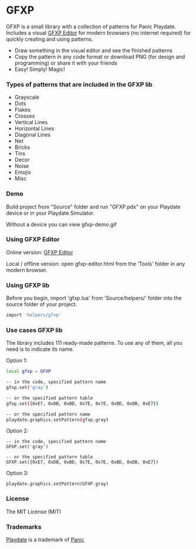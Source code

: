 # GFXP

GFXP is a small library with a collection of patterns for Panic Playdate. Includes a visual [GFXP Editor](http://www.ivansergeev.com/gfxp/) for modern browsers (no internet required) for quickly creating and using patterns.

- Draw something in the visual editor and see the finished patterns
- Copy the pattern in any code format or download PNG (for design and programming) or share it with your friends
- Easy! Simply! Magic!


### Types of patterns that are included in the GFXP lib
- Grayscale
- Dots
- Flakes
- Crosses
- Vertical Lines
- Horizontal Lines
- Diagonal Lines
- Net
- Bricks
- Tins
- Decor
- Noise
- Emojis
- Misc


### Demo

Build project from "Source" folder and run "GFXP.pdx" on your Playdate device or in your Playdate Simulator.

Without a device you can view gfxp-demo.gif


### Using GFXP Editor

Online version: [GFXP Editor](http://www.ivansergeev.com/gfxp/)

Local / offline version: open gfxp-editor.html from the 'Tools' folder in any modern browser.


### Using GFXP lib

Before you begin, import 'gfxp.lua' from 'Source/helpers/' folder into the source folder of your project.

```sh
import 'helpers/gfxp'
```


### Use cases GFXP lib

The library includes 111 ready-made patterns. To use any of them, all you need is to indicate its name.

Option 1:

```sh
local gfxp = GFXP

-- in the code, specified pattern name
gfxp.set('gray')

-- or the specified pattern table
gfxp.set({0xE7, 0xDB, 0xBD, 0x7E, 0x7E, 0xBD, 0xDB, 0xE7})

-- or the specified pattern name
playdate.graphics.setPattern(gfxp.gray)
```

Option 2:

```
-- in the code, specified pattern name
GFXP.set('gray')

-- or the specified pattern table
GFXP.set({0xE7, 0xDB, 0xBD, 0x7E, 0x7E, 0xBD, 0xDB, 0xE7})
```

Option 3:

```
playdate.graphics.setPattern(GFXP.gray)	
```


### License

The MIT License (MIT)


### Trademarks

[Playdate](https://play.date/) is a trademark of [Panic](https://panic.com/)
